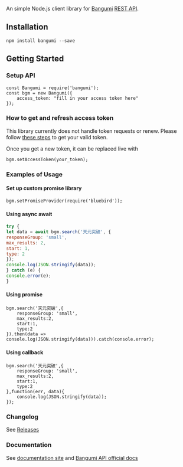 An simple Node.js client library for [Bangumi](https://bgm.tv) [REST API](https://github.com/bangumi/api).

Installation
-----------------------

	npm install bangumi --save


Getting Started
-----------------------

### Setup API
	const Bangumi = require('bangumi');
	const bgm = new Bangumi({
        access_token: "fill in your access token here"
	});

### How to get and refresh access token

This library currently does not handle token requests or renew. Please follow [these steps](https://github.com/bangumi/api/blob/master/docs-raw/How-to-Auth.md) to get your valid token.

Once you get a new token, it can be replaced live with

```
bgm.setAccessToken(your_token);
```

### Examples of Usage

#### Set up custom promise library

    bgm.setPromiseProvider(require('bluebird'));

#### Using async await

```javascript
try {
let data = await bgm.search('天元突破', {
responseGroup: 'small',
max_results: 2,
start: 1,
type: 2
});
console.log(JSON.stringify(data));
} catch (e) {
console.error(e);
}
``` 

#### Using promise

	bgm.search('天元突破',{
		responseGroup: 'small',
		max_results:2,
		start:1,
		type:2
	}).then(data => console.log(JSON.stringify(data))).catch(console.error);

#### Using callback
	bgm.search('天元突破',{
		responseGroup: 'small',
		max_results:2,
		start:1,
		type:2
	},function(err, data){
		console.log(JSON.stringify(data));
	});

### Changelog
See [Releases](https://github.com/markni/node-bangumi/releases/)

### Documentation
See [documentation site](http://markni.github.io/node-bangumi/) and [Bangumi API official docs](https://github.com/bangumi/api)

